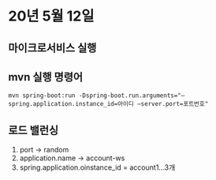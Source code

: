 # 20년 5월 12일

## 마이크로서비스 실행

## mvn 실행 명령어
```shell
mvn spring-boot:run -Dspring-boot.run.arguments="—spring.application.instance_id=아이디 —server.port=포트번호"
```

## 로드 밸런싱
1. port -> random
2. application.name -> account-ws
3. spring.application.oinstance_id = account1...3개
